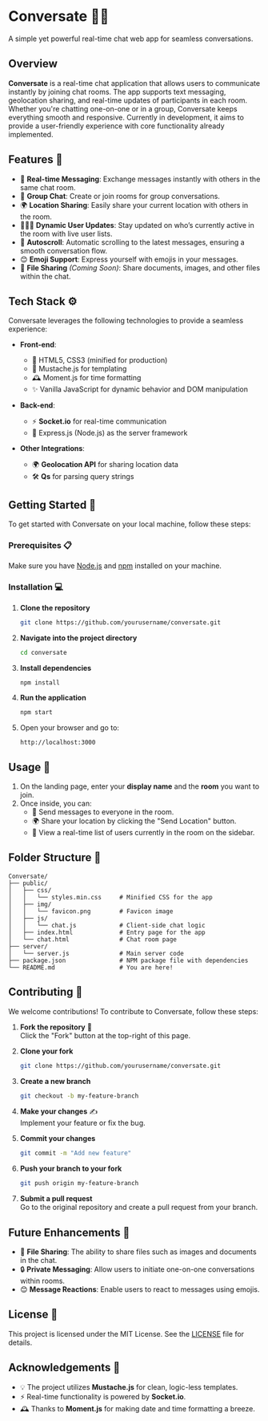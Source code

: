 # **Conversate** 💬✨  
A simple yet powerful real-time chat web app for seamless conversations.

## **Overview**  
**Conversate** is a real-time chat application that allows users to communicate instantly by joining chat rooms. The app supports text messaging, geolocation sharing, and real-time updates of participants in each room. Whether you're chatting one-on-one or in a group, Conversate keeps everything smooth and responsive. Currently in development, it aims to provide a user-friendly experience with core functionality already implemented.

## **Features** 🌟

- 💬 **Real-time Messaging**: Exchange messages instantly with others in the same chat room.
- 👥 **Group Chat**: Create or join rooms for group conversations.
- 🌍 **Location Sharing**: Easily share your current location with others in the room.
- 🧑‍🤝‍🧑 **Dynamic User Updates**: Stay updated on who’s currently active in the room with live user lists.
- 📜 **Autoscroll**: Automatic scrolling to the latest messages, ensuring a smooth conversation flow.
- 😊 **Emoji Support**: Express yourself with emojis in your messages.
- 📎 **File Sharing** *(Coming Soon)*: Share documents, images, and other files within the chat.

## **Tech Stack** ⚙️  
Conversate leverages the following technologies to provide a seamless experience:

- **Front-end**:  
  - 🎨 HTML5, CSS3 (minified for production)  
  - 📝 Mustache.js for templating  
  - 🕰️ Moment.js for time formatting  
  - ✨ Vanilla JavaScript for dynamic behavior and DOM manipulation

- **Back-end**:  
  - ⚡ **Socket.io** for real-time communication  
  - 🚀 Express.js (Node.js) as the server framework  

- **Other Integrations**:  
  - 🌍 **Geolocation API** for sharing location data  
  - 🛠️ **Qs** for parsing query strings

## **Getting Started** 🚀  

To get started with Conversate on your local machine, follow these steps:

### **Prerequisites** 📋

Make sure you have [Node.js](https://nodejs.org/) and [npm](https://www.npmjs.com/) installed on your machine.

### **Installation** 💻

1. **Clone the repository**  
   ```bash
   git clone https://github.com/yourusername/conversate.git
   ```

2. **Navigate into the project directory**  
   ```bash
   cd conversate
   ```

3. **Install dependencies**  
   ```bash
   npm install
   ```

4. **Run the application**  
   ```bash
   npm start
   ```

5. Open your browser and go to:  
   ```
   http://localhost:3000
   ```

## **Usage** 🎯

1. On the landing page, enter your **display name** and the **room** you want to join.
2. Once inside, you can:
   - 📝 Send messages to everyone in the room.
   - 🌍 Share your location by clicking the "Send Location" button.
   - 👥 View a real-time list of users currently in the room on the sidebar.

## **Folder Structure** 📁  
```
Conversate/
├── public/
│   ├── css/
│   │   └── styles.min.css     # Minified CSS for the app
│   ├── img/
│   │   └── favicon.png        # Favicon image
│   ├── js/
│   │   └── chat.js            # Client-side chat logic
│   ├── index.html             # Entry page for the app
│   └── chat.html              # Chat room page
├── server/
│   └── server.js              # Main server code
├── package.json               # NPM package file with dependencies
└── README.md                  # You are here!
```

## **Contributing** 🤝  

We welcome contributions! To contribute to Conversate, follow these steps:

1. **Fork the repository** 🍴  
   Click the "Fork" button at the top-right of this page.

2. **Clone your fork**  
   ```bash
   git clone https://github.com/yourusername/conversate.git
   ```

3. **Create a new branch**  
   ```bash
   git checkout -b my-feature-branch
   ```

4. **Make your changes** ✍️  
   Implement your feature or fix the bug.

5. **Commit your changes**  
   ```bash
   git commit -m "Add new feature"
   ```

6. **Push your branch to your fork**  
   ```bash
   git push origin my-feature-branch
   ```

7. **Submit a pull request**  
   Go to the original repository and create a pull request from your branch.

## **Future Enhancements** 🔮

- 📎 **File Sharing**: The ability to share files such as images and documents in the chat.
- 🔒 **Private Messaging**: Allow users to initiate one-on-one conversations within rooms.
- 😊 **Message Reactions**: Enable users to react to messages using emojis.

## **License** 📄  

This project is licensed under the MIT License. See the [LICENSE](LICENSE) file for details.

## **Acknowledgements** 🙏  

- 💡 The project utilizes **Mustache.js** for clean, logic-less templates.
- ⚡ Real-time functionality is powered by **Socket.io**.
- 🕰️ Thanks to **Moment.js** for making date and time formatting a breeze.

